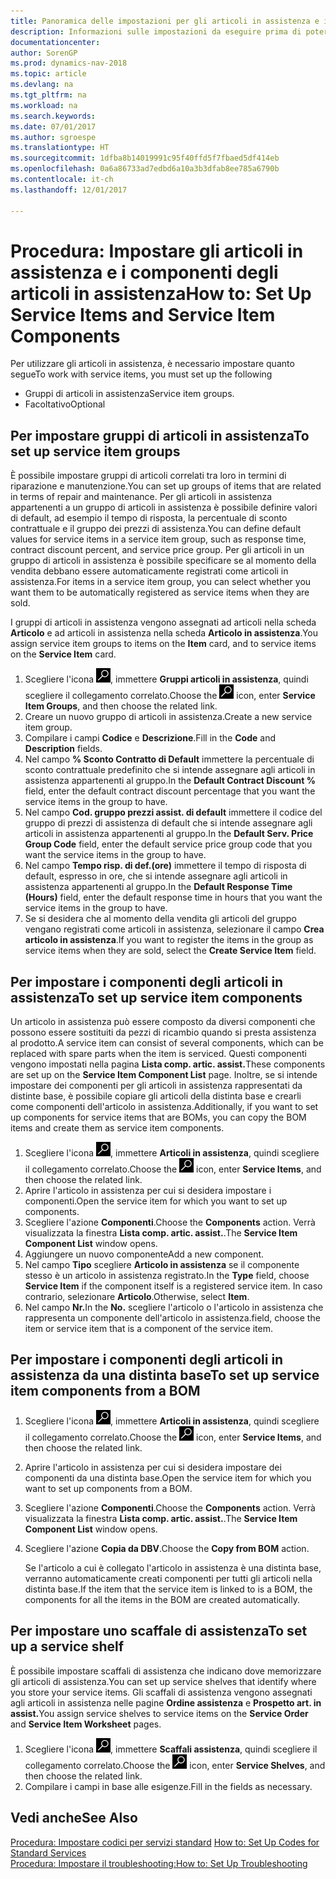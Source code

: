 ```yaml
---
title: Panoramica delle impostazioni per gli articoli in assistenza e i componenti degli articoli in assistenza
description: Informazioni sulle impostazioni da eseguire prima di poter utilizzare gli articoli di assistenza, inclusi i valori di default, ad esempio il tempo di risposta, la percentuale di sconto contrattuale e il gruppo dei prezzi di assistenza.
documentationcenter: 
author: SorenGP
ms.prod: dynamics-nav-2018
ms.topic: article
ms.devlang: na
ms.tgt_pltfrm: na
ms.workload: na
ms.search.keywords: 
ms.date: 07/01/2017
ms.author: sgroespe
ms.translationtype: HT
ms.sourcegitcommit: 1dfba8b14019991c95f40ffd5f7fbaed5df414eb
ms.openlocfilehash: 0a6a86733ad7edbd6a10a3b3dfab8ee785a6790b
ms.contentlocale: it-ch
ms.lasthandoff: 12/01/2017

---
```

# <a name="how-to-set-up-service-items-and-service-item-components"></a><span data-ttu-id="77441-103">Procedura: Impostare gli articoli in assistenza e i componenti degli articoli in assistenza</span><span class="sxs-lookup"><span data-stu-id="77441-103">How to: Set Up Service Items and Service Item Components</span></span>
<span data-ttu-id="77441-104">Per utilizzare gli articoli in assistenza, è necessario impostare quanto segue</span><span class="sxs-lookup"><span data-stu-id="77441-104">To work with service items, you must set up the following</span></span>

* <span data-ttu-id="77441-105">Gruppi di articoli in assistenza</span><span class="sxs-lookup"><span data-stu-id="77441-105">Service item groups.</span></span> 
* <span data-ttu-id="77441-106">Facoltativo</span><span class="sxs-lookup"><span data-stu-id="77441-106">Optional</span></span>

## <a name="to-set-up-service-item-groups"></a><span data-ttu-id="77441-107">Per impostare gruppi di articoli in assistenza</span><span class="sxs-lookup"><span data-stu-id="77441-107">To set up service item groups</span></span>
<span data-ttu-id="77441-108">È possibile impostare gruppi di articoli correlati tra loro in termini di riparazione e manutenzione.</span><span class="sxs-lookup"><span data-stu-id="77441-108">You can set up groups of items that are related in terms of repair and maintenance.</span></span> <span data-ttu-id="77441-109">Per gli articoli in assistenza appartenenti a un gruppo di articoli in assistenza è possibile definire valori di default, ad esempio il tempo di risposta, la percentuale di sconto contrattuale e il gruppo dei prezzi di assistenza.</span><span class="sxs-lookup"><span data-stu-id="77441-109">You can define default values for service items in a service item group, such as response time, contract discount percent, and service price group.</span></span> <span data-ttu-id="77441-110">Per gli articoli in un gruppo di articoli in assistenza è possibile specificare se al momento della vendita debbano essere automaticamente registrati come articoli in assistenza.</span><span class="sxs-lookup"><span data-stu-id="77441-110">For items in a service item group, you can select whether you want them to be automatically registered as service items when they are sold.</span></span>  
  
<span data-ttu-id="77441-111">I gruppi di articoli in assistenza vengono assegnati ad articoli nella scheda **Articolo** e ad articoli in assistenza nella scheda **Articolo in assistenza**.</span><span class="sxs-lookup"><span data-stu-id="77441-111">You assign service item groups to items on the **Item** card, and to service items on the **Service Item** card.</span></span>  
  
1. <span data-ttu-id="77441-112">Scegliere l'icona ![Cerca pagina o report](media/ui-search/search_small.png "icona Cerca pagina o report"), immettere **Gruppi articoli in assistenza**, quindi scegliere il collegamento correlato.</span><span class="sxs-lookup"><span data-stu-id="77441-112">Choose the ![Search for Page or Report](media/ui-search/search_small.png "Search for Page or Report icon") icon, enter **Service Item Groups**, and then choose the related link.</span></span>  
2. <span data-ttu-id="77441-113">Creare un nuovo gruppo di articoli in assistenza.</span><span class="sxs-lookup"><span data-stu-id="77441-113">Create a new service item group.</span></span>  
3. <span data-ttu-id="77441-114">Compilare i campi **Codice** e **Descrizione**.</span><span class="sxs-lookup"><span data-stu-id="77441-114">Fill in the **Code** and **Description** fields.</span></span>  
4. <span data-ttu-id="77441-115">Nel campo **% Sconto Contratto di Default** immettere la percentuale di sconto contrattuale predefinito che si intende assegnare agli articoli in assistenza appartenenti al gruppo.</span><span class="sxs-lookup"><span data-stu-id="77441-115">In the **Default Contract Discount %** field, enter the default contract discount percentage that you want the service items in the group to have.</span></span>  
5. <span data-ttu-id="77441-116">Nel campo **Cod. gruppo prezzi assist. di default** immettere il codice del gruppo di prezzi di assistenza di default che si intende assegnare agli articoli in assistenza appartenenti al gruppo.</span><span class="sxs-lookup"><span data-stu-id="77441-116">In the **Default Serv. Price Group Code** field, enter the default service price group code that you want the service items in the group to have.</span></span>  
6. <span data-ttu-id="77441-117">Nel campo **Tempo risp. di def.(ore)** immettere il tempo di risposta di default, espresso in ore, che si intende assegnare agli articoli in assistenza appartenenti al gruppo.</span><span class="sxs-lookup"><span data-stu-id="77441-117">In the **Default Response Time (Hours)** field, enter the default response time in hours that you want the service items in the group to have.</span></span>  
7. <span data-ttu-id="77441-118">Se si desidera che al momento della vendita gli articoli del gruppo vengano registrati come articoli in assistenza, selezionare il campo **Crea articolo in assistenza**.</span><span class="sxs-lookup"><span data-stu-id="77441-118">If you want to register the items in the group as service items when they are sold, select the **Create Service Item** field.</span></span>  

## <a name="to-set-up-service-item-components"></a><span data-ttu-id="77441-119">Per impostare i componenti degli articoli in assistenza</span><span class="sxs-lookup"><span data-stu-id="77441-119">To set up service item components</span></span>
<span data-ttu-id="77441-120">Un articolo in assistenza può essere composto da diversi componenti che possono essere sostituiti da pezzi di ricambio quando si presta assistenza al prodotto.</span><span class="sxs-lookup"><span data-stu-id="77441-120">A service item can consist of several components, which can be replaced with spare parts when the item is serviced.</span></span> <span data-ttu-id="77441-121">Questi componenti vengono impostati nella pagina **Lista comp. artic. assist.**</span><span class="sxs-lookup"><span data-stu-id="77441-121">These components are set up on the **Service Item Component List** page.</span></span> <span data-ttu-id="77441-122">Inoltre, se si intende impostare dei componenti per gli articoli in assistenza rappresentati da distinte base, è possibile copiare gli articoli della distinta base e crearli come componenti dell'articolo in assistenza.</span><span class="sxs-lookup"><span data-stu-id="77441-122">Additionally, if you want to set up components for service items that are BOMs, you can copy the BOM items and create them as service item components.</span></span> 
  
1. <span data-ttu-id="77441-123">Scegliere l'icona ![Cerca pagina o report](media/ui-search/search_small.png "icona Cerca pagina o report"), immettere **Articoli in assistenza**, quindi scegliere il collegamento correlato.</span><span class="sxs-lookup"><span data-stu-id="77441-123">Choose the ![Search for Page or Report](media/ui-search/search_small.png "Search for Page or Report icon") icon, enter **Service Items**, and then choose the related link.</span></span> 
2. <span data-ttu-id="77441-124">Aprire l'articolo in assistenza per cui si desidera impostare i componenti.</span><span class="sxs-lookup"><span data-stu-id="77441-124">Open the service item for which you want to set up components.</span></span>  
3. <span data-ttu-id="77441-125">Scegliere l'azione **Componenti**.</span><span class="sxs-lookup"><span data-stu-id="77441-125">Choose the **Components** action.</span></span> <span data-ttu-id="77441-126">Verrà visualizzata la finestra **Lista comp. artic. assist.**.</span><span class="sxs-lookup"><span data-stu-id="77441-126">The **Service Item Component List** window opens.</span></span>  
4. <span data-ttu-id="77441-127">Aggiungere un nuovo componente</span><span class="sxs-lookup"><span data-stu-id="77441-127">Add a new component.</span></span>  
5. <span data-ttu-id="77441-128">Nel campo **Tipo** scegliere **Articolo in assistenza** se il componente stesso è un articolo in assistenza registrato.</span><span class="sxs-lookup"><span data-stu-id="77441-128">In the **Type** field, choose **Service Item** if the component itself is a registered service item.</span></span> <span data-ttu-id="77441-129">In caso contrario, selezionare **Articolo**.</span><span class="sxs-lookup"><span data-stu-id="77441-129">Otherwise, select **Item**.</span></span>  
6. <span data-ttu-id="77441-130">Nel campo **Nr.**</span><span class="sxs-lookup"><span data-stu-id="77441-130">In the **No.**</span></span> <span data-ttu-id="77441-131">scegliere l'articolo o l'articolo in assistenza che rappresenta un componente dell'articolo in assistenza.</span><span class="sxs-lookup"><span data-stu-id="77441-131">field, choose the item or service item that is a component of the service item.</span></span>  

## <a name="to-set-up-service-item-components-from-a-bom"></a><span data-ttu-id="77441-132">Per impostare i componenti degli articoli in assistenza da una distinta base</span><span class="sxs-lookup"><span data-stu-id="77441-132">To set up service item components from a BOM</span></span>
1.  <span data-ttu-id="77441-133">Scegliere l'icona ![Cerca pagina o report](media/ui-search/search_small.png "icona Cerca pagina o report"), immettere **Articoli in assistenza**, quindi scegliere il collegamento correlato.</span><span class="sxs-lookup"><span data-stu-id="77441-133">Choose the ![Search for Page or Report](media/ui-search/search_small.png "Search for Page or Report icon") icon, enter **Service Items**, and then choose the related link.</span></span>  
2. <span data-ttu-id="77441-134">Aprire l'articolo in assistenza per cui si desidera impostare dei componenti da una distinta base.</span><span class="sxs-lookup"><span data-stu-id="77441-134">Open the service item for which you want to set up components from a BOM.</span></span>  
3. <span data-ttu-id="77441-135">Scegliere l'azione **Componenti**.</span><span class="sxs-lookup"><span data-stu-id="77441-135">Choose the **Components** action.</span></span> <span data-ttu-id="77441-136">Verrà visualizzata la finestra **Lista comp. artic. assist.**.</span><span class="sxs-lookup"><span data-stu-id="77441-136">The **Service Item Component List** window opens.</span></span>  
4. <span data-ttu-id="77441-137">Scegliere l'azione **Copia da DBV**.</span><span class="sxs-lookup"><span data-stu-id="77441-137">Choose the **Copy from BOM** action.</span></span>  
  
    <span data-ttu-id="77441-138">Se l'articolo a cui è collegato l'articolo in assistenza è una distinta base, verranno automaticamente creati componenti per tutti gli articoli nella distinta base.</span><span class="sxs-lookup"><span data-stu-id="77441-138">If the item that the service item is linked to is a BOM, the components for all the items in the BOM are created automatically.</span></span>  

## <a name="to-set-up-a-service-shelf"></a><span data-ttu-id="77441-139">Per impostare uno scaffale di assistenza</span><span class="sxs-lookup"><span data-stu-id="77441-139">To set up a service shelf</span></span>
<span data-ttu-id="77441-140">È possibile impostare scaffali di assistenza che indicano dove memorizzare gli articoli di assistenza.</span><span class="sxs-lookup"><span data-stu-id="77441-140">You can set up service shelves that identify where you store your service items.</span></span> <span data-ttu-id="77441-141">Gli scaffali di assistenza vengono assegnati agli articoli in assistenza nelle pagine **Ordine assistenza** e **Prospetto art. in assist.**</span><span class="sxs-lookup"><span data-stu-id="77441-141">You assign service shelves to service items on the **Service Order** and **Service Item Worksheet** pages.</span></span>  
  
1. <span data-ttu-id="77441-142">Scegliere l'icona ![Cerca pagina o report](media/ui-search/search_small.png "icona Cerca pagina o report"), immettere **Scaffali assistenza**, quindi scegliere il collegamento correlato.</span><span class="sxs-lookup"><span data-stu-id="77441-142">Choose the ![Search for Page or Report](media/ui-search/search_small.png "Search for Page or Report icon") icon, enter **Service Shelves**, and then choose the related link.</span></span>
2. <span data-ttu-id="77441-143">Compilare i campi in base alle esigenze.</span><span class="sxs-lookup"><span data-stu-id="77441-143">Fill in the fields as necessary.</span></span>

## <a name="see-also"></a><span data-ttu-id="77441-144">Vedi anche</span><span class="sxs-lookup"><span data-stu-id="77441-144">See Also</span></span>
<span data-ttu-id="77441-145">[Procedura: Impostare codici per servizi standard](service-how-setup-service-coding.md) </span><span class="sxs-lookup"><span data-stu-id="77441-145">[How to: Set Up Codes for Standard Services](service-how-setup-service-coding.md) </span></span>  
[<span data-ttu-id="77441-146">Procedura: Impostare il troubleshooting:</span><span class="sxs-lookup"><span data-stu-id="77441-146">How to: Set Up Troubleshooting</span></span>](service-how-setup-troubleshooting.md)

